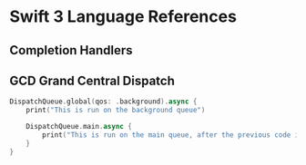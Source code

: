 # Swift 3 Language References

## Completion Handlers






## GCD Grand Central Dispatch

```swift
DispatchQueue.global(qos: .background).async {
    print("This is run on the background queue")

    DispatchQueue.main.async {
        print("This is run on the main queue, after the previous code in outer block")
    }
}
```





## 


